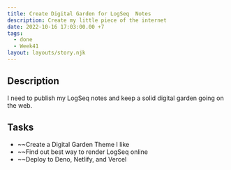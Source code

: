```yaml
---
title: Create Digital Garden for LogSeq  Notes
description: Create my little piece of the internet
date: 2022-10-16 17:03:00.00 +7
tags:
  - done
  - Week41
layout: layouts/story.njk
---
```


## Description

I need to publish my LogSeq notes and keep a solid digital garden going on the web.

## Tasks

- ~~Create a Digital Garden Theme I like
- ~~Find out best way to render LogSeq online
- ~~Deploy to Deno, Netlify, and Vercel
